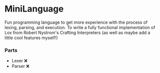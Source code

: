 # MiniLanguage
Fun programming language to get more experience with the process of lexing, parsing, and execution.
To write a fully functional implementation of Lox from Robert Nystrom's Crafting Interpreters (as well
as maybe add a little cool features myself!)

### Parts
- Lexer :x:
- Parser :x:
